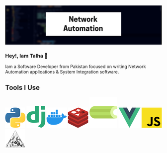 <!--
**talha700/talha700** is a ✨ _special_ ✨ repository because its `README.md` (this file) appears on your GitHub profile.

Here are some ideas to get you started:

- 🔭 I’m currently working on ...
- 🌱 I’m currently learning ...
- 👯 I’m looking to collaborate on ...
- 🤔 I’m looking for help with ...
- 💬 Ask me about ...
- 📫 How to reach me: ...
- 😄 Pronouns: ...
- ⚡ Fun fact: ...
-->

![alt text](img.png)

### Hey!, Iam Talha 👋 

Iam a Software Developer from Pakistan focused on writing Network Automation applications & System Integration software.

## Tools I Use

<img src="python-logo.png" width="65" height="65">  <img src="django-logo.png" width="60" height="70" >  <img src="docker-logo.png" width="65" height="65" > <img src="redis.png" width="65" height="65" > <img src="celery-logo.png" width="90" height="100" > <img src="vue.png" width="70" height="65" > <img src="js.png" width="65" height="65" >  <img src="nornir.jpg" title="Nornir" width="65" height="65" > 

